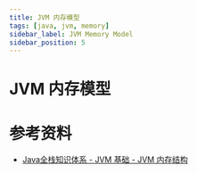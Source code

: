 ```yaml
---
title: JVM 内存模型
tags: [java, jvm, memory]
sidebar_label: JVM Memory Model
sidebar_position: 5
---
```


# JVM 内存模型

# 参考资料

* [Java全栈知识体系 - JVM 基础 - JVM 内存结构](https://pdai.tech/md/java/jvm/java-jvm-struct.html)